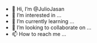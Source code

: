 - 👋 Hi, I’m @JulioJasan
- 👀 I’m interested in ...
- 🌱 I’m currently learning ...
- 💞️ I’m looking to collaborate on ...
- 📫 How to reach me ...

<!---
JulioJasan/JulioJasan is a ✨ special ✨ repository because its `README.md` (this file) appears on your GitHub profile.
You can click the Preview link to take a look at your changes.
--->
